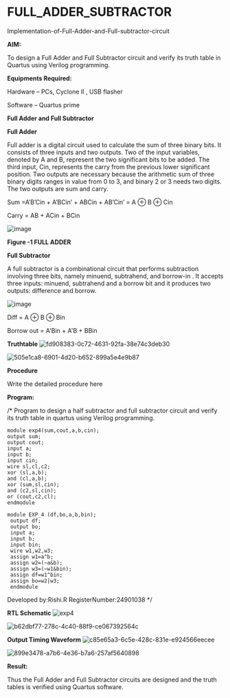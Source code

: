 # FULL_ADDER_SUBTRACTOR

Implementation-of-Full-Adder-and-Full-subtractor-circuit

**AIM:**

To design a Full Adder and Full Subtractor circuit and verify its truth table in Quartus using Verilog programming.

**Equipments Required:**

Hardware – PCs, Cyclone II , USB flasher

Software – Quartus prime

**Full Adder and Full Subtractor**

**Full Adder**

Full adder is a digital circuit used to calculate the sum of three binary bits. It consists of three inputs and two outputs. Two of the input variables, denoted by A and B, represent the two significant bits to be added. The third input, Cin, represents the carry from the previous lower significant position. Two outputs are necessary because the arithmetic sum of three binary digits ranges in value from 0 to 3, and binary 2 or 3 needs two digits. The two outputs are sum and carry.

Sum =A’B’Cin + A’BCin’ + ABCin + AB’Cin’ = A ⊕ B ⊕ Cin 

Carry = AB + ACin + BCin

![image](https://github.com/naavaneetha/FULL_ADDER_SUBTRACTOR/assets/154305477/0f30ba51-5ffb-4198-845f-18e054f675e7)

**Figure -1 FULL ADDER**

**Full Subtractor**

A full subtractor is a combinational circuit that performs subtraction involving three bits, namely minuend, subtrahend, and borrow-in . It accepts three inputs: minuend, subtrahend and a borrow bit and it produces two outputs: difference and borrow.

![image](https://github.com/naavaneetha/FULL_ADDER_SUBTRACTOR/assets/154305477/02b24f51-ab51-4304-9ad6-7b81ffc1ead5)

Diff = A ⊕ B ⊕ Bin 

Borrow out = A'Bin + A'B + BBin

**Truthtable**
![fd908383-0c72-4631-92fa-38e74c3deb30](https://github.com/user-attachments/assets/33678520-3948-454f-b18f-a13e071e8c68)

![505e1ca8-6901-4d20-b652-899a5e4e9b87](https://github.com/user-attachments/assets/e047918d-684c-4c64-97a3-f5aa9eb6854f)


**Procedure**

Write the detailed procedure here

**Program:**

/* Program to design a half subtractor and full subtractor circuit and verify its truth table in quartus using Verilog programming.
```
module exp4(sum,cout,a,b,cin);
output sum;
output cout;
input a;
input b;
input cin;
wire sl,cl,c2;
xor (sl,a,b);
and (cl,a,b);
xor (sum,sl,cin);
and (c2,sl,cin);
or (cout,c2,cl);
endmodule
```
```
module EXP_4 (df,bo,a,b,bin);
 output df;
 output bo;
 input a;
 input b;
 input bin;
 wire w1,w2,w3;
 assign w1=a^b;
 assign w2=(~a&b);
 assign w3=(~w1&bin);
 assign df=w1^bin;
 assign bo=w2|w3;
 endmodule
```
Developed by:Rishi.R
RegisterNumber:24901038
*/

**RTL Schematic**
![exp4](https://github.com/user-attachments/assets/c309ab4a-60c6-409b-8a04-906407f5584a)

![b62dbf77-278c-4c40-88f9-ce067392564c](https://github.com/user-attachments/assets/8a24534a-43b1-4c9e-9b84-840ec9cd44ad)

**Output Timing Waveform**
![c85e65a3-6c5e-428c-831e-e924566eecee](https://github.com/user-attachments/assets/56bb9068-5780-44aa-b7ec-3a041e8365c3)

![899e3478-a7b6-4e36-b7a6-257af5640898](https://github.com/user-attachments/assets/64d20ae8-32cf-4dbe-86a2-05aae2a73ebb)

**Result:**

Thus the Full Adder and Full Subtractor circuits are designed and the truth tables is verified using Quartus software.



